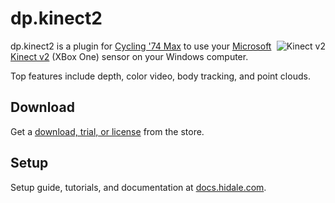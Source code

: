 # dp.kinect2

<img align="right" src="https://user-images.githubusercontent.com/679350/218187199-b7680375-3ae4-4050-9e30-5a24b4a1e7f7.jpg" alt="Kinect v2"/>

dp.kinect2
is a plugin for [Cycling '74 Max](https://cycling74.com/) to use your
[Microsoft Kinect v2](https://learn.microsoft.com/en-us/windows/apps/design/devices/kinect-for-windows) (XBox One)
sensor on your Windows computer.

Top features include depth, color video, body tracking, and point clouds.

## Download

Get a [download, trial, or license](https://hidale.com/shop/dp-kinect2/)
from the store.

## Setup

Setup guide, tutorials, and documentation at [docs.hidale.com](https://docs.hidale.com).
